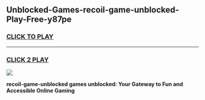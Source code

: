 
## Unblocked-Games-recoil-game-unblocked-Play-Free-y87pe
<h3>
<a href="https://premium76.site?title=recoil-game-unblocked&ref=18A">CLICK TO PLAY</a></h3>
<hr>

<h3>
<a href="https://premium76.site?title=recoil-game-unblocked&ref=18A">CLICK 2 PLAY</a>
  
</h3>

<a href="https://premium76.site?title=recoil-game-unblocked&ref=18A"><img src="https://clearcache.store/games.png"></a>


**recoil-game-unblocked games unblocked: Your Gateway to Fun and Accessible Online Gaming**
